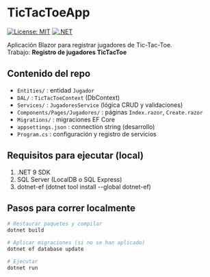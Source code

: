 # TicTacToeApp
[![License: MIT](https://img.shields.io/badge/License-MIT-yellow.svg)](LICENSE)
[![.NET](https://img.shields.io/badge/.NET-9.0-blue.svg)](https://dotnet.microsoft.com/)

Aplicación Blazor para registrar jugadores de Tic-Tac-Toe.  
Trabajo: **Registro de jugadores TicTacToe**

## Contenido del repo
- `Entities/` : entidad `Jugador`
- `DAL/` : `TicTacToeContext` (DbContext)
- `Services/` : `JugadoresService` (lógica CRUD y validaciones)
- `Components/Pages/Jugadores/` : páginas `Index.razor`, `Create.razor`
- `Migrations/` : migraciones EF Core
- `appsettings.json` : connection string (desarrollo)
- `Program.cs` : configuración y registro de servicios

## Requisitos para ejecutar (local)
1. .NET 9 SDK
2. SQL Server (LocalDB o SQL Express)
3. dotnet-ef (dotnet tool install --global dotnet-ef)

## Pasos para correr localmente
```bash
# Restaurar paquetes y compilar
dotnet build

# Aplicar migraciones (si no se han aplicado)
dotnet ef database update

# Ejecutar
dotnet run
